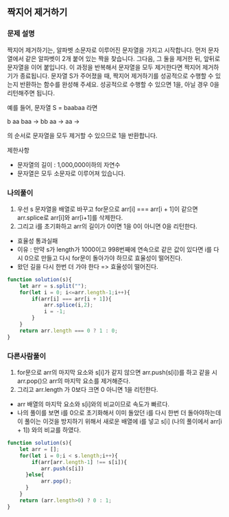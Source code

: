 ## 짝지어 제거하기
### 문제 설명
짝지어 제거하기는, 알파벳 소문자로 이루어진 문자열을 가지고 시작합니다. 먼저 문자열에서 같은 알파벳이 2개 붙어 있는 짝을 찾습니다. 그다음, 그 둘을 제거한 뒤, 앞뒤로 문자열을 이어 붙입니다. 이 과정을 반복해서 문자열을 모두 제거한다면 짝지어 제거하기가 종료됩니다. 문자열 S가 주어졌을 때, 짝지어 제거하기를 성공적으로 수행할 수 있는지 반환하는 함수를 완성해 주세요. 성공적으로 수행할 수 있으면 1을, 아닐 경우 0을 리턴해주면 됩니다.

예를 들어, 문자열 S = baabaa 라면

b aa baa → bb aa → aa →

의 순서로 문자열을 모두 제거할 수 있으므로 1을 반환합니다.

제한사항
- 문자열의 길이 : 1,000,000이하의 자연수
- 문자열은 모두 소문자로 이루어져 있습니다.

### 나의풀이 
1. 우선 s 문자열을 배열로 바꾸고 for문으로 arr[i] === arr[i + 1]이 같으면 arr.splice로 arr[i]와 arr[i+1]를 삭제한다.
2. 그리고 i를 초기화하고 arr의 길이가 0이면 1을 0이 아니면 0을 리턴한다.
- 효율성 통과실패 
- 이유 : 만약 s가 length가 1000이고 998번째에 연속으로 같은 값이 있다면 i를 다시 0으로 만들고 다시 for문이 돌아가야 하므로 효율성이 떨어진다.
- 왔던 길을 다시 한번 더 가야 한다 => 효율성이 떨어진다.
```jsx
function solution(s){
    let arr = s.split("");
    for(let i = 0; i<=arr.length-1;i++){
        if(arr[i] === arr[i + 1]){
            arr.splice(i,2);
            i = -1;
        }
    } 
    return arr.length === 0 ? 1 : 0;
}
```
### 다른사람풀이
1. for문으로 arr의 마지막 요소와 s[i]가 같지 않으면 arr.push(s[i])를 하고 같을 시 arr.pop()으 arr의 마지막 요소를 제거해준다.
2. 그리고 arr.length 가 0보다 크면 0 아니면 1을 리턴한다.
- arr 배열의 마지막 요소와 s[i]와의 비교이므로 속도가 빠르다.
- 나의 풀이를 보면 i를 0으로 초기화해서 이미 돌았던 i를 다시 한번 더 돌아야하는데 이 풀이는 이것을 방지하기 위해서 새로운 배열에 i를 넣고 s[i] (나의 풀이에서 arr[i + 1]) 와의 비교를 하였다.
```jsx
function solution(s){
    let arr = [];
    for(let i = 0;i < s.length;i++){
        if(arr[arr.length-1] !== s[i]){
           arr.push(s[i])
      }else{
           arr.pop();
      }
    }
    return (arr.length>0) ? 0 : 1;
}
```
